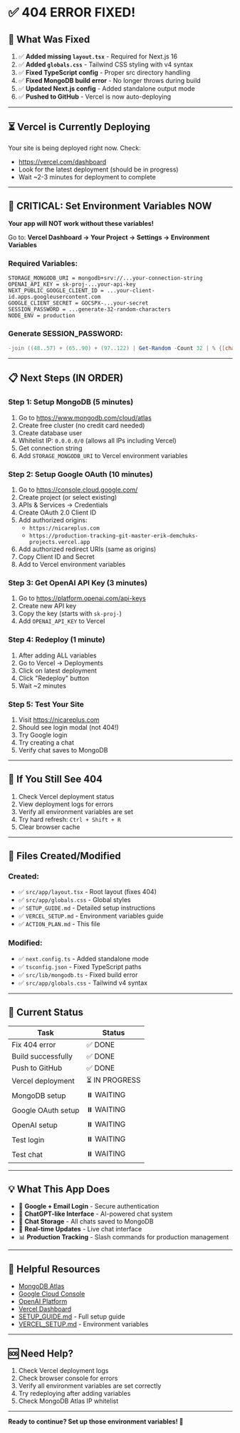# ✅ 404 ERROR FIXED!

## 🎉 What Was Fixed

1. ✅ **Added missing `layout.tsx`** - Required for Next.js 16
2. ✅ **Added `globals.css`** - Tailwind CSS styling with v4 syntax
3. ✅ **Fixed TypeScript config** - Proper src directory handling
4. ✅ **Fixed MongoDB build error** - No longer throws during build
5. ✅ **Updated Next.js config** - Added standalone output mode
6. ✅ **Pushed to GitHub** - Vercel is now auto-deploying

---

## ⏳ Vercel is Currently Deploying

Your site is being deployed right now. Check:
- https://vercel.com/dashboard
- Look for the latest deployment (should be in progress)
- Wait ~2-3 minutes for deployment to complete

---

## 🚨 CRITICAL: Set Environment Variables NOW

**Your app will NOT work without these variables!**

Go to: **Vercel Dashboard → Your Project → Settings → Environment Variables**

### Required Variables:

```
STORAGE_MONGODB_URI = mongodb+srv://...your-connection-string
OPENAI_API_KEY = sk-proj-...your-api-key
NEXT_PUBLIC_GOOGLE_CLIENT_ID = ...your-client-id.apps.googleusercontent.com
GOOGLE_CLIENT_SECRET = GOCSPX-...your-secret
SESSION_PASSWORD = ...generate-32-random-characters
NODE_ENV = production
```

### Generate SESSION_PASSWORD:
```powershell
-join ((48..57) + (65..90) + (97..122) | Get-Random -Count 32 | % {[char]$_})
```

---

## 📋 Next Steps (IN ORDER)

### Step 1: Setup MongoDB (5 minutes)
1. Go to https://www.mongodb.com/cloud/atlas
2. Create free cluster (no credit card needed)
3. Create database user
4. Whitelist IP: `0.0.0.0/0` (allows all IPs including Vercel)
5. Get connection string
6. Add `STORAGE_MONGODB_URI` to Vercel environment variables

### Step 2: Setup Google OAuth (10 minutes)
1. Go to https://console.cloud.google.com/
2. Create project (or select existing)
3. APIs & Services → Credentials
4. Create OAuth 2.0 Client ID
5. Add authorized origins:
   - `https://nicareplus.com`
   - `https://production-tracking-git-master-erik-demchuks-projects.vercel.app`
6. Add authorized redirect URIs (same as origins)
7. Copy Client ID and Secret
8. Add to Vercel environment variables

### Step 3: Get OpenAI API Key (3 minutes)
1. Go to https://platform.openai.com/api-keys
2. Create new API key
3. Copy the key (starts with `sk-proj-`)
4. Add `OPENAI_API_KEY` to Vercel

### Step 4: Redeploy (1 minute)
1. After adding ALL variables
2. Go to Vercel → Deployments
3. Click on latest deployment
4. Click "Redeploy" button
5. Wait ~2 minutes

### Step 5: Test Your Site
1. Visit https://nicareplus.com
2. Should see login modal (not 404!)
3. Try Google login
4. Try creating a chat
5. Verify chat saves to MongoDB

---

## 🐛 If You Still See 404

1. Check Vercel deployment status
2. View deployment logs for errors
3. Verify all environment variables are set
4. Try hard refresh: `Ctrl + Shift + R`
5. Clear browser cache

---

## 📁 Files Created/Modified

### Created:
- ✅ `src/app/layout.tsx` - Root layout (fixes 404)
- ✅ `src/app/globals.css` - Global styles
- ✅ `SETUP_GUIDE.md` - Detailed setup instructions
- ✅ `VERCEL_SETUP.md` - Environment variables guide
- ✅ `ACTION_PLAN.md` - This file

### Modified:
- ✅ `next.config.ts` - Added standalone mode
- ✅ `tsconfig.json` - Fixed TypeScript paths
- ✅ `src/lib/mongodb.ts` - Fixed build error
- ✅ `src/app/globals.css` - Tailwind v4 syntax

---

## 🎯 Current Status

| Task | Status |
|------|--------|
| Fix 404 error | ✅ DONE |
| Build successfully | ✅ DONE |
| Push to GitHub | ✅ DONE |
| Vercel deployment | ⏳ IN PROGRESS |
| MongoDB setup | ⏸️ WAITING |
| Google OAuth setup | ⏸️ WAITING |
| OpenAI setup | ⏸️ WAITING |
| Test login | ⏸️ WAITING |
| Test chat | ⏸️ WAITING |

---

## 💡 What This App Does

- 🔐 **Google + Email Login** - Secure authentication
- 💬 **ChatGPT-like Interface** - AI-powered chat system
- 📝 **Chat Storage** - All chats saved to MongoDB
- 🔄 **Real-time Updates** - Live chat interface
- 📊 **Production Tracking** - Slash commands for production management

---

## 🔗 Helpful Resources

- [MongoDB Atlas](https://www.mongodb.com/cloud/atlas)
- [Google Cloud Console](https://console.cloud.google.com/)
- [OpenAI Platform](https://platform.openai.com/)
- [Vercel Dashboard](https://vercel.com/dashboard)
- [SETUP_GUIDE.md](./SETUP_GUIDE.md) - Full setup guide
- [VERCEL_SETUP.md](./VERCEL_SETUP.md) - Environment variables

---

## 🆘 Need Help?

1. Check Vercel deployment logs
2. Check browser console for errors
3. Verify all environment variables are set correctly
4. Try redeploying after adding variables
5. Check MongoDB Atlas IP whitelist

---

**Ready to continue? Set up those environment variables! 🚀**


